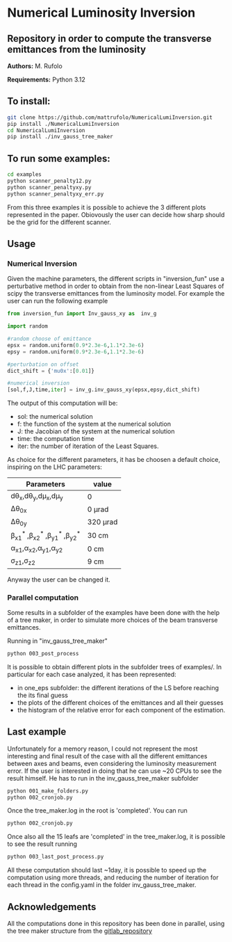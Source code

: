 # Numerical Luminosity Inversion

## Repository in order to compute the transverse emittances from the luminosity

**Authors:** M. Rufolo

**Requirements:** Python 3.12

## To install:
```bash
git clone https://github.com/mattrufolo/NumericalLumiInversion.git
pip install ./NumericalLumiInversion
cd NumericalLumiInversion
pip install ./inv_gauss_tree_maker
```

## To run some examples:
```bash
cd examples
python scanner_penalty12.py
python scanner_penaltyxy.py
python scanner_penaltyxy_err.py
```

From this three examples it is possible to achieve the 3 different plots represented in the paper. Obiovously the user can decide how sharp should be the
grid for the different scanner.

## Usage

### Numerical Inversion

Given the machine parameters, the different scripts in "inversion_fun" use a perturbative method in order to obtain from the non-linear Least Squares of scipy the transverse emittances from the luminosity model. For example the user can run the following example

```python
from inversion_fun import Inv_gauss_xy as  inv_g

import random

#random choose of emittance
epsx = random.uniform(0.9*2.3e-6,1.1*2.3e-6)
epsy = random.uniform(0.9*2.3e-6,1.1*2.3e-6)

#perturbation on offset
dict_shift = {'mu0x':[0.01]}

#numerical inversion
[sol,f,J,time,iter] = inv_g.inv_gauss_xy(epsx,epsy,dict_shift)
```

The output of this computation will be:
- sol: the numerical solution
- f: the function of the system at the numerical solution
- J: the Jacobian of the system at the numerical solution
- time: the computation time
- iter: the number of iteration of the Least Squares.

As choice for the different parameters, it has be choosen a default choice, inspiring on the LHC parameters:

Parameters | value 
--- | --- 
dθ<sub>x</sub>,dθ<sub>y</sub>,dμ<sub>x</sub>,dμ<sub>y</sub> | 0  
Δθ<sub>0x</sub> | 0 μrad
Δθ<sub>0y</sub> | 320 μrad
β<sub>x1</sub><sup>* </sup>,β<sub>x2</sub><sup>* </sup>,β<sub>y1</sub><sup>* </sup>,β<sub>y2</sub><sup>*</sup>| 30 cm
α<sub>x1</sub>,α<sub>x2</sub>,α<sub>y1</sub>,α<sub>y2</sub>| 0 cm 
σ<sub>z1</sub>,σ<sub>z2</sub>| 9 cm


Anyway the user can be changed it.

### Parallel computation

Some results in a subfolder of the examples have been done with the help of a tree maker, in order to simulate more choices of the beam transverse emittances.

Running in "inv_gauss_tree_maker"

```bash
python 003_post_process
```

It is possible to obtain different plots in the subfolder trees of examples/. In particular for each case analyzed, it has been represented:

- in one_eps subfolder: the different iterations of the LS before reaching the its final guess
- the plots of the different choices of the emittances and all their guesses
- the histogram of the relative error for each component of the estimation.


## Last example

Unfortunately for a memory reason, I could not represent the most interesting and final result of the case with all the different emittances between axes and beams, even considering the luminosity measurement error. If the user is interested in doing that he can use ~20 CPUs to see the result himself. He has to run in the inv_gauss_tree_maker subfolder

```bash
python 001_make_folders.py
python 002_cronjob.py
```
Once the tree_maker.log in the root is 'completed'. You can run 

```bash
python 002_cronjob.py
```

Once also all the 15 leafs are 'completed' in the tree_maker.log, it is possible to see the result running

```bash
python 003_last_post_process.py
```

All these computation should last ~1day, it is possible to speed up the computation using more threads, and reducing the number of iteration for each thread in the config.yaml in the folder inv_gauss_tree_maker.

## Acknowledgements

All the computations done in this repository has been done in parallel, using the tree maker structure from the [gitlab_repository](https://gitlab.cern.ch/abpcomputing/sandbox/tree_maker.git)
